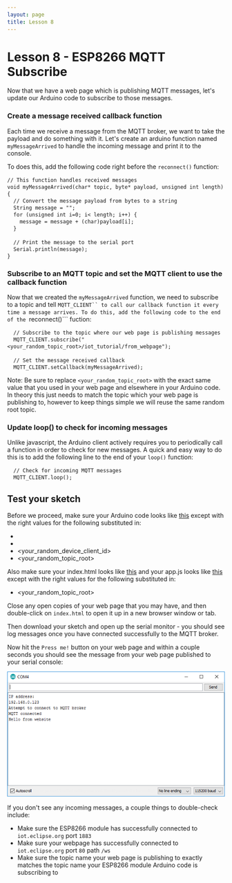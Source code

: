 ```yaml
---
layout: page
title: Lesson 8
---
```


# Lesson 8 - ESP8266 MQTT Subscribe

Now that we have a web page which is publishing MQTT messages, let's update our Arduino code to subscribe to those messages.

### Create a message received callback function

Each time we receive a message from the MQTT broker, we want to take the payload and do something with it. Let's create an arduino function named ```myMessageArrived``` to handle the incoming message and print it to the console.

To does this, add the following code right before the ```reconnect()``` function:

```
// This function handles received messages
void myMessageArrived(char* topic, byte* payload, unsigned int length) {
  // Convert the message payload from bytes to a string
  String message = "";
  for (unsigned int i=0; i< length; i++) {
    message = message + (char)payload[i];
  }
   
  // Print the message to the serial port
  Serial.println(message);
}
```

### Subscribe to an MQTT topic and set the MQTT client to use the callback function

Now that we created the ```myMessageArrived``` function, we need to subscribe to a topic and tell ```MQTT_CLIENT`` to call our callback function it every time a message arrives. To do this, add the following code to the end of the ```reconnect()``` fuction:

```
  // Subscribe to the topic where our web page is publishing messages
  MQTT_CLIENT.subscribe("<your_random_topic_root>/iot_tutorial/from_webpage");

  // Set the message received callback
  MQTT_CLIENT.setCallback(myMessageArrived);
```

Note: Be sure to replace ```<your_random_topic_root>``` with the exact same value that you used in your web page and elsewhere in your Arduino code. In theory this just needs to match the topic which your web page is publishing to, however to keep things simple we will reuse the same random root topic.

### Update loop() to check for incoming messages

Unlike javascript, the Arduino client actively requires you to periodically call a function in order to check for new messages. A quick and easy way to do this is to add the following line to the end of your ```loop()``` function:

```
  // Check for incoming MQTT messages
  MQTT_CLIENT.loop();
```


## Test your sketch

Before we proceed, make sure your Arduino code looks like [this](MyIoTWidget.ino) except with the right values for the following substituted in:

* <your wifi access point name>
* <your wifi access point password>
* <your_random_device_client_id>
* <your_random_topic_root>

Also make sure your index.html looks like [this](index.html) and your app.js looks like [this](app.js) except with the right values for the following substituted in:

* <your_random_topic_root>


Close any open copies of your web page that you may have, and then double-click on ```index.html``` to open it up in a new browser window or tab.

Then download your sketch and open up the serial monitor - you should see log messages once you have connected successfully to the MQTT broker.

Now hit the ```Press me!``` button on your web page and within a couple seconds you should see the message from your web page published to your serial console:

![Serial Output](serial_output.png "Serial Output")

If you don't see any incoming messages, a couple things to double-check include:

* Make sure the ESP8266 module has successfully connected to ```iot.eclipse.org``` port ```1883```
* Make sure your webpage has successfully connected to ```iot.eclipse.org``` port ```80``` path ```/ws```
* Make sure the topic name your web page is publishing to exactly matches the topic name your ESP8266 module Arduino code is subscribing to
